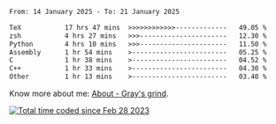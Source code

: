 <!--START_SECTION:waka-->

```txt
From: 14 January 2025 - To: 21 January 2025

TeX           17 hrs 47 mins  >>>>>>>>>>>>-------------   49.05 %
zsh           4 hrs 27 mins   >>>----------------------   12.30 %
Python        4 hrs 10 mins   >>>----------------------   11.50 %
Assembly      1 hr 54 mins    >------------------------   05.25 %
C             1 hr 38 mins    >------------------------   04.52 %
C++           1 hr 33 mins    >------------------------   04.30 %
Other         1 hr 13 mins    >------------------------   03.40 %
```

<!--END_SECTION:waka-->

<!-- [![grayxu's github stats](https://github-readme-stats.vercel.app/api?username=grayxu&count_private=true&show_icons=true)](https://github.com/grayxu) -->

Know more about me: [About - Gray's grind](https://www.grayxu.cn/).
<p align="left">
  <a href="https://wakatime.com/@c69eb31e-43a1-463f-8968-c3449e386f57"><img src="https://wakatime.com/badge/user/c69eb31e-43a1-463f-8968-c3449e386f57.svg" title="Total time coded since Feb 28 2023" /></a>
</p>

